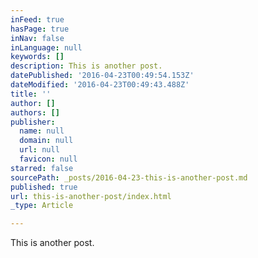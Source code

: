 ```yaml
---
inFeed: true
hasPage: true
inNav: false
inLanguage: null
keywords: []
description: This is another post.
datePublished: '2016-04-23T00:49:54.153Z'
dateModified: '2016-04-23T00:49:43.488Z'
title: ''
author: []
authors: []
publisher:
  name: null
  domain: null
  url: null
  favicon: null
starred: false
sourcePath: _posts/2016-04-23-this-is-another-post.md
published: true
url: this-is-another-post/index.html
_type: Article

---
```

This is another post.